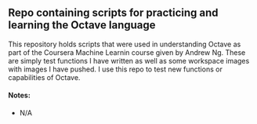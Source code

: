 ## Repo containing scripts for practicing and learning the Octave language

This repository holds scripts that were used in understanding Octave as part of the Coursera Machine Learnin course given by Andrew Ng. These are simply test functions I have written as well as some workspace images with images I have pushed. I use this repo to test new functions or capabilities of Octave. 

#### Notes:

- N/A